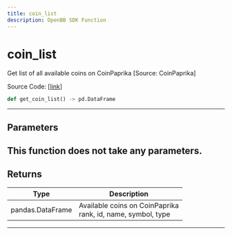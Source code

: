 ```yaml
---
title: coin_list
description: OpenBB SDK Function
---
```


# coin_list

Get list of all available coins on CoinPaprika  [Source: CoinPaprika]

Source Code: [[link](https://github.com/OpenBB-finance/OpenBBTerminal/tree/main/openbb_terminal/cryptocurrency/due_diligence/coinpaprika_model.py#L452)]
```python
def get_coin_list() -> pd.DataFrame
```
---
## Parameters
This function does not take any parameters.
---
## Returns
| Type | Description |
| ---- | ----------- |
| pandas.DataFrame | Available coins on CoinPaprika<br/>rank, id, name, symbol, type |
---
